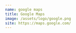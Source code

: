 ```yaml
---
name: google maps
title: Google Maps
image: /assets/logo/google.png
site: https://maps.google.com/
---
```

